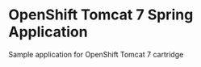 OpenShift Tomcat 7 Spring Application 
===============

Sample application for OpenShift Tomcat 7 cartridge


